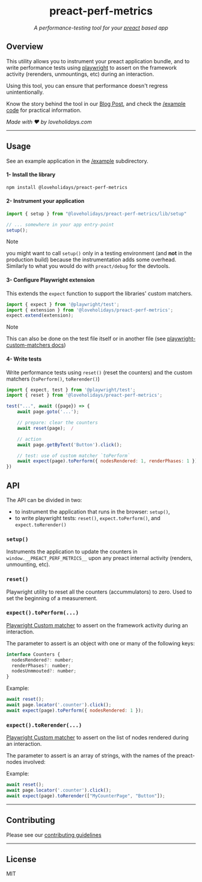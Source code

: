 <h1 align="center">preact-perf-metrics</h1>

<p align="center"> 
    <i>
    A performance-testing tool for your <a href="https://preactjs.com/">preact</a> based app
    </i>
</p>

## Overview

This utility allows you to instrument your preact application bundle, and to write performance tests using [playwright](https://playwright.dev/) to assert on the framework activity (rerenders, unmountings, etc) during an interaction.

Using this tool, you can ensure that performance doesn't regress unintentionally. 

Know the story behind the tool in our [Blog Post](https://tech.loveholidays.com/from-manual-grind-to-automated-bliss-introducing-preact-perf-metrics-d37ce188532b), and check the [/example code](/example) for practical information.

<i>Made with ❤️ by loveholidays.com</i>

--- 

## Usage

See an example application in the [/example](example/README.md) subdirectory.

#### 1- Install the library

```bash
npm install @loveholidays/preact-perf-metrics
```

#### 2- Instrument your application

```js
import { setup } from "@loveholidays/preact-perf-metrics/lib/setup"

// ... somewhere in your app entry-point
setup();
```

> [!NOTE]
> you might want to call `setup()` only in a testing environment (and **not** in the production build) because the instrumentation adds some overhead.
> Similarly to what you would do with `preact/debug` for the devtools.

#### 3- Configure Playwright extension

This extends the `expect` function to support the libraries' custom matchers.

```js
import { expect } from '@playwright/test';
import { extension } from '@loveholidays/preact-perf-metrics';
expect.extend(extension);
```

> [!NOTE]
> This can also be done on the test file itself or in another file (see [playwright-custom-matchers docs](https://playwright.dev/docs/test-assertions#add-custom-matchers-using-expectextend))

#### 4- Write tests

Write performance tests using `reset()` (reset the counters) and the custom matchers (`toPerform()`, `toRerender()`)

```js
import { expect, test } from '@playwright/test';
import { reset } from '@loveholidays/preact-perf-metrics';

test("...", await ({page}) => {
    await page.goto('...');

    // prepare: clear the counters
    await reset(page);  /

    // action
    await page.getByText('Button').click();

    // test: use of custom matcher `toPerform`
    await expect(page).toPerform({ nodesRendered: 1, renderPhases: 1 });
})
```

## API

The API can be divided in two:
* to instrument the application that runs in the browser: `setup()`, 
* to write playwright tests: `reset()`, `expect.toPerform()`, and `expect.toRerender()`


### `setup()`
Instruments the application to update the counters in `window.__PREACT_PERF_METRICS__` upon any preact internal activity (renders, unmounting, etc).

### `reset()`
Playwright utility to reset all the counters (accummulators) to zero. Used to set the beginning of a measurement.

### `expect().toPerform(...)`
[Playwright Custom matcher](https://playwright.dev/docs/test-assertions#add-custom-matchers-using-expectextend) to assert on the framework activity during an interaction.

The parameter to assert is an object with one or many of the following keys:

```js
interface Counters {
  nodesRendered?: number;
  renderPhases?: number;
  nodesUnmmouted?: number;
}
```

Example:
```js
await reset();
await page.locator('.counter').click();
await expect(page).toPerform({ nodesRendered: 1 });
```

### `expect().toRerender(...)`

[Playwright Custom matcher](https://playwright.dev/docs/test-assertions#add-custom-matchers-using-expectextend) to assert on the list of nodes rendered during an interaction.

The parameter to assert is an array of strings, with the names of the preact-nodes involved:

Example:

```js
await reset();
await page.locator('.counter').click();
await expect(page).toRerender(["MyCounterPage", "Button"]);
```


--- 
 
## Contributing

Please see our [contributing guidelines](./CONTRIBUTING.md)

--- 

## License

MIT
